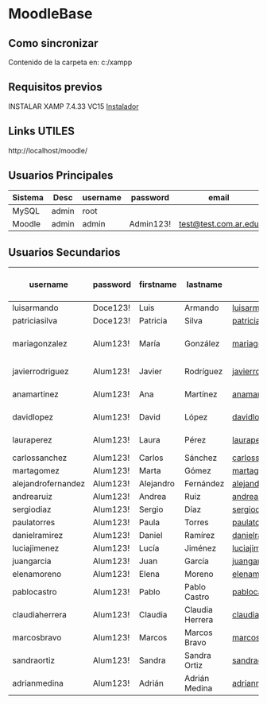 
# MoodleBase
## Como sincronizar
Contenido de la carpeta en: c:/xampp

## Requisitos previos
INSTALAR XAMP 7.4.33 VC15
[Instalador](https://sourceforge.net/projects/xampp/files/XAMPP%20Windows/7.4.33/xampp-windows-x64-7.4.33-0-VC15-installer.exe/download "Instalador")

## Links UTILES
http://localhost/moodle/

## Usuarios Principales
| Sistema|Desc|username 	| password  	| email                	|
|---------	|-------	|----------	|-----------	|----------------------	|
| MySQL   	| admin 	| root     	|           	|                      	|
| Moodle  	| admin 	| admin    	| Admin123! 	| test@test.com.ar.edu 	|

## Usuarios Secundarios
| username           	| password 	| firstname 	| lastname        	| email                              	| tipo (NO VA EN IMPORT) 	| PR3            	| CSO              	|
|--------------------	|----------	|-----------	|-----------------	|------------------------------------	|------------------------	|----------------	|------------------	|
| luisarmando        	| Doce123! 	| Luis      	| Armando         	| luisarmando@doce.com.ar.edu        	| Docente                	| Docente        	| NA               	|
| patriciasilva      	| Doce123! 	| Patricia  	| Silva           	| patriciasilva@doce.com.ar.edu      	| Docente                	| NA             	| Docente          	|
| mariagonzalez      	| Alum123! 	| María     	| González        	| mariagonzalez@alum.com.ar.edu      	| Alumno                 	| APROBO TODO    	| APROBO CASI TODO 	|
| javierrodriguez    	| Alum123! 	| Javier    	| Rodríguez       	| javierrodriguez@alum.com.ar.edu    	| Alumno                 	| Solo Parciales 	| APROBO TODO      	|
| anamartinez        	| Alum123! 	| Ana       	| Martínez        	| anamartinez@alum.com.ar.edu        	| Alumno                 	| Reprobo Todo   	| Reprobo Todo     	|
| davidlopez         	| Alum123! 	| David     	| López           	| davidlopez@alum.com.ar.edu         	| Alumno                 	| Reprobo Todo   	|                  	|
| lauraperez         	| Alum123! 	| Laura     	| Pérez           	| lauraperez@alum.com.ar.edu         	| Alumno                 	| APROBO TODO    	|                  	|
| carlossanchez      	| Alum123! 	| Carlos    	| Sánchez         	| carlossanchez@alum.com.ar.edu      	| Alumno                 	|                	|                  	|
| martagomez         	| Alum123! 	| Marta     	| Gómez           	| martagomez@alum.com.ar.edu         	| Alumno                 	|                	|                  	|
| alejandrofernandez 	| Alum123! 	| Alejandro 	| Fernández       	| alejandrofernandez@alum.com.ar.edu 	| Alumno                 	|                	|                  	|
| andrearuiz         	| Alum123! 	| Andrea    	| Ruiz            	| andrearuiz@alum.com.ar.edu         	| Alumno                 	|                	|                  	|
| sergiodiaz         	| Alum123! 	| Sergio    	| Díaz            	| sergiodiaz@alum.com.ar.edu         	| Alumno                 	|                	|                  	|
| paulatorres        	| Alum123! 	| Paula     	| Torres          	| paulatorres@alum.com.ar.edu        	| Alumno                 	|                	|                  	|
| danielramirez      	| Alum123! 	| Daniel    	| Ramírez         	| danielramirez@alum.com.ar.edu      	| Alumno                 	|                	|                  	|
| luciajimenez       	| Alum123! 	| Lucía     	| Jiménez         	| luciajimenez@alum.com.ar.edu       	| Alumno                 	|                	|                  	|
| juangarcia         	| Alum123! 	| Juan      	| García          	| juangarcia@alum.com.ar.edu         	| Alumno                 	|                	|                  	|
| elenamoreno        	| Alum123! 	| Elena     	| Moreno          	| elenamoreno@alum.com.ar.edu        	| Alumno                 	|                	|                  	|
| pablocastro        	| Alum123! 	| Pablo     	| Pablo Castro    	| pablocastro@alum.com.ar.edu        	| Alumno                 	|                	|                  	|
| claudiaherrera     	| Alum123! 	| Claudia   	| Claudia Herrera 	| claudiaherrera@alum.com.ar.edu     	| Alumno                 	|                	|                  	|
| marcosbravo        	| Alum123! 	| Marcos    	| Marcos Bravo    	| marcosbravo@alum.com.ar.edu        	| Alumno                 	|                	|                  	|
| sandraortiz        	| Alum123! 	| Sandra    	| Sandra Ortiz    	| sandraortiz@alum.com.ar.edu        	| Alumno                 	|                	|                  	|
| adrianmedina       	| Alum123! 	| Adrián    	| Adrián Medina   	| adrianmedina@alum.com.ar.edu       	| Alumno                 	|                	|                  	|# moodlebase1
